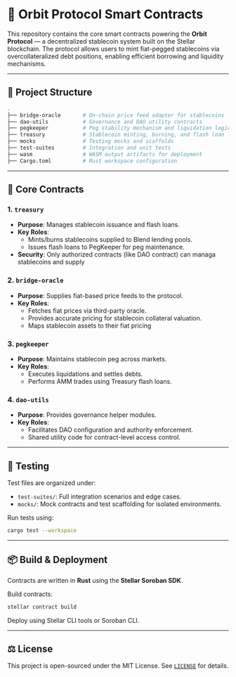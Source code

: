 # 🌌 Orbit Protocol Smart Contracts

This repository contains the core smart contracts powering the **Orbit Protocol** — a decentralized stablecoin system built on the Stellar blockchain. The protocol allows users to mint fiat-pegged stablecoins via overcollateralized debt positions, enabling efficient borrowing and liquidity mechanisms.

---

## 📁 Project Structure

```bash
.
├── bridge-oracle       # On-chain price feed adapter for stablecoins
├── dao-utils           # Governance and DAO utility contracts
├── pegkeeper           # Peg stability mechanism and liquidation logic
├── treasury            # Stablecoin minting, burning, and flash loan logic
├── mocks               # Testing mocks and scaffolds
├── test-suites         # Integration and unit tests
├── wasm                # WASM output artifacts for deployment
├── Cargo.toml          # Rust workspace configuration
```

---

## 🔗 Core Contracts

### 1. `treasury`
- **Purpose**: Manages stablecoin issuance and flash loans.
- **Key Roles**:
  - Mints/burns stablecoins supplied to Blend lending pools.
  - Issues flash loans to PegKeeper for peg maintenance.
- **Security**: Only authorized contracts (like DAO contract) can managa stablecoins and supply

### 2. `bridge-oracle`
- **Purpose**: Supplies fiat-based price feeds to the protocol.
- **Key Roles**:
  - Fetches fiat prices via third-party oracle.
  - Provides accurate pricing for stablecoin collateral valuation.
  - Maps stablecoin assets to their fiat pricing

### 3. `pegkeeper`
- **Purpose**: Maintains stablecoin peg across markets.
- **Key Roles**:
  - Executes liquidations and settles debts.
  - Performs AMM trades using Treasury flash loans.

### 4. `dao-utils`
- **Purpose**: Provides governance helper modules.
- **Key Roles**:
  - Facilitates DAO configuration and authority enforcement.
  - Shared utility code for contract-level access control.

---

## 🧪 Testing

Test files are organized under:

- `test-suites/`: Full integration scenarios and edge cases.
- `mocks/`: Mock contracts and test scaffolding for isolated environments.

Run tests using:
```bash
cargo test --workspace
```

---

## 📦 Build & Deployment

Contracts are written in **Rust** using the **Stellar Soroban SDK**.

Build contracts:
```bash
stellar contract build
```

Deploy using Stellar CLI tools or Soroban CLI.

---

## ⚖️ License

This project is open-sourced under the MIT License. See [`LICENSE`](./LICENSE) for details.